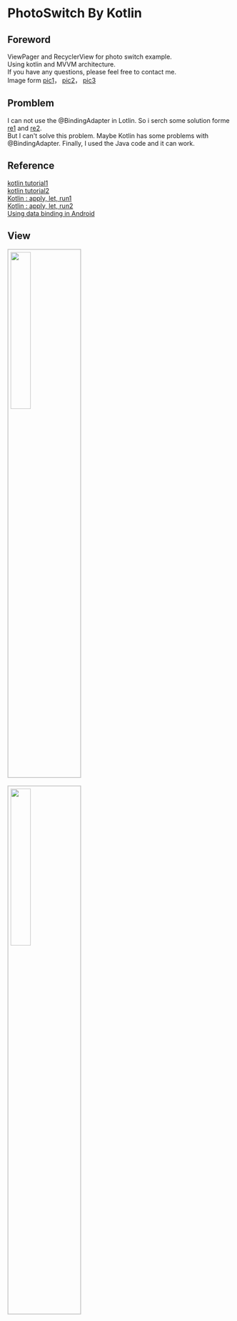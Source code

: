 # PhotoSwitch By Kotlin
## Foreword  
ViewPager and RecyclerView for photo switch example.  
Using kotlin and MVVM architecture.  
If you have any questions, please feel free to contact me.  
Image form
[pic1](https://miro.medium.com/max/2463/1*9gGC8YelfY7poG9AB3lieQ.png)，
[pic2](https://miro.medium.com/max/1014/1*XEgA1TTwXa5AvAdw40GFow.png)，
[pic3](https://i1.kknews.cc/SIG=2ru26a9/ctp-vzntr/15301131549198023s8q5n0.jpg)  
## Promblem
I can not use the @BindingAdapter in Lotlin.
So i serch some solution forme 
[re1](https://qiita.com/yuyakaido/items/e5acf5f8ac31c4ed8c77) and 
[re2](https://bluzwong.github.io/2016/02/22/%E4%BD%BF%E7%94%A8Kotlin%E9%81%87%E5%88%B0%E7%9A%84%E4%B8%80%E4%BA%9B%E9%97%AE%E9%A2%98/).  
But I can't solve this problem. Maybe Kotlin has some problems with @BindingAdapter.
Finally, I used the Java code and it can work.  


## Reference  

[kotlin tutorial1](http://www.codedata.com.tw/kotlin/kt09/)  
[kotlin tutorial2](https://ithelp.ithome.com.tw/articles/10204643)  
[Kotlin : apply, let, run1](https://julianchu.net/2018/05/05-kotlin.html)  
[Kotlin : apply, let, run2](https://medium.com/@louis383/%E7%B0%A1%E4%BB%8B-kotlin-run-let-with-also-%E5%92%8C-apply-f83860207a0c)  
[Using data binding in Android](https://www.vogella.com/tutorials/AndroidDatabinding/article.html)  


## View
<div>
<img  src="https://github.com/ascx2990/PhotoSwitchByK/blob/master/pic/8xlu7-1s1t9.gif" width="30%" height="30%"  style="border:2px #ccc solid;padding:5px;">
 </div>
 <br>
 <div>
  <img  src="https://github.com/ascx2990/PhotoSwitchByK/blob/master/pic/s9ynw-3hrh7.gif" width="30%" height="30%"  style="border:2px #ccc solid;padding:5px;">
 </div>
